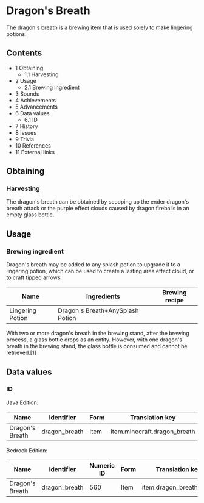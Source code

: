 # Dragon's Breath
The dragon's breath is a brewing item that is used solely to make lingering potions.

## Contents
- 1 Obtaining
	- 1.1 Harvesting
- 2 Usage
	- 2.1 Brewing ingredient
- 3 Sounds
- 4 Achievements
- 5 Advancements
- 6 Data values
	- 6.1 ID
- 7 History
- 8 Issues
- 9 Trivia
- 10 References
- 11 External links

## Obtaining
### Harvesting
The dragon's breath can be obtained by scooping up the ender dragon's breath attack or the purple effect clouds caused by dragon fireballs in an empty glass bottle.

## Usage
### Brewing ingredient
Dragon's breath may be added to any splash potion to upgrade it to a lingering potion, which can be used to create a lasting area effect cloud, or to craft tipped arrows.

| Name             | Ingredients                      | Brewing recipe |
|------------------|----------------------------------|----------------|
| Lingering Potion | Dragon's Breath+AnySplash Potion |                |

With two or more dragon's breath in the brewing stand, after the brewing process, a glass bottle drops as an entity. However, with one dragon's breath in the brewing stand, the glass bottle is consumed and cannot be retrieved.[1]

## Data values
### ID
Java Edition:

| Name            | Identifier    | Form | Translation key              |
|-----------------|---------------|------|------------------------------|
| Dragon's Breath | dragon_breath | Item | item.minecraft.dragon_breath |

Bedrock Edition:

| Name            | Identifier    | Numeric ID | Form | Translation key         |
|-----------------|---------------|------------|------|-------------------------|
| Dragon's Breath | dragon_breath | 560        | Item | item.dragon_breath.name |


